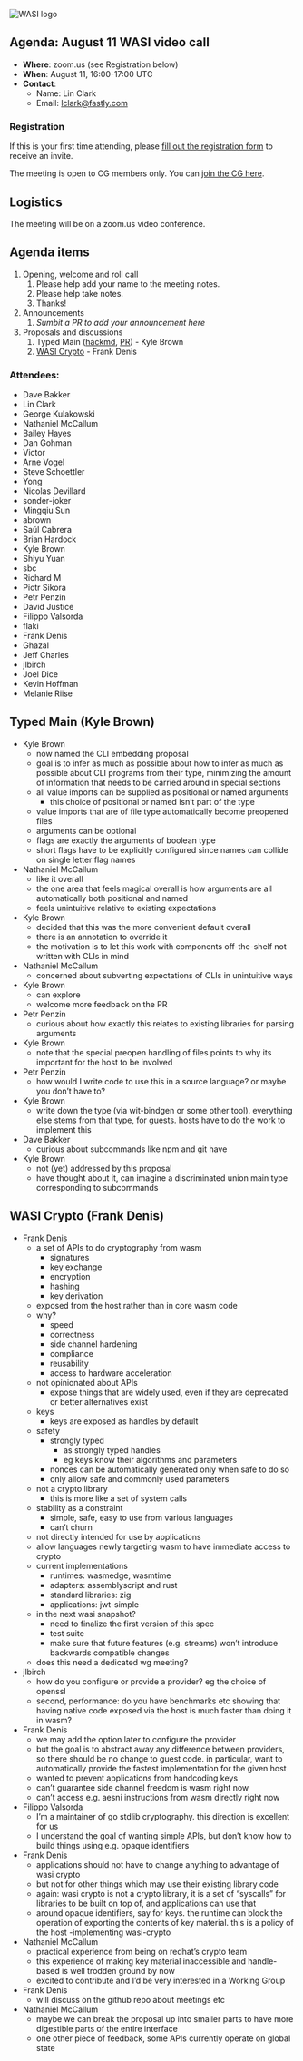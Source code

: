 ![WASI logo](https://raw.githubusercontent.com/WebAssembly/WASI/main/WASI.png)

## Agenda: August 11 WASI video call

- **Where**: zoom.us (see Registration below)
- **When**: August 11, 16:00-17:00 UTC
- **Contact**:
  - Name: Lin Clark
  - Email: lclark@fastly.com

### Registration

If this is your first time attending, please [fill out the registration form](https://docs.google.com/forms/d/e/1FAIpQLSdpO6Lp2L_dZ2_oiDgzjKx7pb7s2YYHjeSIyfHWZZGSKoZKWQ/viewform?usp=sf_link) to receive an invite.

The meeting is open to CG members only. You can [join the CG here](https://www.w3.org/community/webassembly/).

## Logistics

The meeting will be on a zoom.us video conference.

## Agenda items

1. Opening, welcome and roll call
    1. Please help add your name to the meeting notes.
    1. Please help take notes.
    1. Thanks!
1. Announcements
    1. _Sumbit a PR to add your announcement here_
1. Proposals and discussions
    1. Typed Main ([hackmd](https://hackmd.io/2HVwwBRTQVmT-emTEkEDXw?view), [PR](https://github.com/WebAssembly/component-model/pull/80)) - Kyle Brown
    2. [WASI Crypto](https://github.com/webassembly/wasi-crypto) - Frank Denis


### Attendees:
- Dave Bakker
- Lin Clark
- George Kulakowski
- Nathaniel McCallum
- Bailey Hayes
- Dan Gohman
- Victor
- Arne Vogel
- Steve Schoettler
- Yong
- Nicolas Devillard
- sonder-joker
- Mingqiu Sun
- abrown
- Saúl Cabrera
- Brian Hardock
- Kyle Brown
- Shiyu Yuan
- sbc
- Richard M
- Piotr Sikora
- Petr Penzin
- David Justice
- Filippo Valsorda
- flaki
- Frank Denis
- Ghazal
- Jeff Charles
- jlbirch
- Joel Dice
- Kevin Hoffman
- Melanie Riise




## Typed Main (Kyle Brown)

- Kyle Brown
  - now named the CLI embedding proposal
  - goal is to infer as much as possible about how to infer as much as possible about CLI programs from their type, minimizing the amount of information that needs to be carried around in special sections
  - all value imports can be supplied as positional or named arguments
    - this choice of positional or named isn’t part of the type
  - value imports that are of file type automatically become preopened files
  - arguments can be optional
  - flags are exactly the arguments of boolean type
  - short flags have to be explicitly configured since names can collide on single letter flag names
- Nathaniel McCallum
  - like it overall
  - the one area that feels magical overall is how arguments are all automatically both positional and named
  - feels unintuitive relative to existing expectations
- Kyle Brown
  - decided that this was the more convenient default overall
  - there is an annotation to override it
  - the motivation is to let this work with components off-the-shelf not written with CLIs in mind
- Nathaniel McCallum
  - concerned about subverting expectations of CLIs in unintuitive ways
- Kyle Brown
  - can explore
  - welcome more feedback on the PR
- Petr Penzin
  - curious about how exactly this relates to existing libraries for parsing arguments
- Kyle Brown
  - note that the special preopen handling of files points to why its important for the host to be involved
- Petr Penzin
  - how would I write code to use this in a source language? or maybe you don’t have to?
- Kyle Brown
  - write down the type (via wit-bindgen or some other tool). everything else stems from that type, for guests. hosts have to do the work to implement this
- Dave Bakker
  - curious about subcommands like npm and git have
- Kyle Brown	
  - not (yet) addressed by this proposal
  - have thought about it, can imagine a discriminated union main type corresponding to subcommands

## WASI Crypto (Frank Denis)

- Frank Denis
  - a set of APIs to do cryptography from wasm
    - signatures
    - key exchange
    - encryption
    - hashing
    - key derivation
  - exposed from the host rather than in core wasm code
  - why?
    - speed
    - correctness
    - side channel hardening
    - compliance
    - reusability
    - access to hardware acceleration
  - not opinionated about APIs
    - expose things that are widely used, even if they are deprecated or better alternatives exist
  - keys
    - keys are exposed as handles by default
  - safety
    - strongly typed
      - as strongly typed handles
      - eg keys know their algorithms and parameters
    - nonces can be automatically generated only when safe to do so
    - only allow safe and commonly used parameters
  - not a crypto library
    - this is more like a set of system calls
  - stability as a constraint
    - simple, safe, easy to use from various languages
    - can’t churn
  - not directly intended for use by applications
  - allow languages newly targeting wasm to have immediate access to crypto
  - current implementations
    - runtimes: wasmedge, wasmtime
    - adapters: assemblyscript and rust
    - standard libraries: zig
    - applications: jwt-simple
  - in the next wasi snapshot?
    - need to finalize the first version of this spec
    - test suite
    - make sure that future features (e.g. streams) won’t introduce backwards compatible changes
  - does this need a dedicated wg meeting?
- jlbirch
  - how do you configure or provide a provider? eg the choice of openssl
  - second, performance: do you have benchmarks etc showing that having native code exposed via the host is much faster than doing it in wasm?
- Frank Denis
  - we may add the option later to configure the provider
  - but the goal is to abstract away any difference between providers, so there should be no change to guest code. in particular, want to automatically provide the fastest implementation for the given host
  - wanted to prevent applications from handcoding keys
  - can’t guarantee side channel freedom is wasm right now
  - can’t access e.g. aesni instructions from wasm directly right now
- Filippo Valsorda
  - I’m a maintainer of go stdlib cryptography. this direction is excellent for us
  - I understand the goal of wanting simple APIs, but don’t know how to build things using e.g. opaque identifiers
- Frank Denis
  - applications should not have to change anything to advantage of wasi crypto
  - but not for other things which may use their existing library code
  - again: wasi crypto is not a crypto library, it is a set of “syscalls” for libraries to be built on top of, and applications can use that
  - around opaque identifiers, say for keys. the runtime can block the operation of exporting the contents of key material. this is a policy of the host -implementing wasi-crypto
- Nathaniel McCallum
  - practical experience from being on redhat’s crypto team
  - this experience of making key material inaccessible and handle-based is well trodden ground by now
  - excited to contribute and I’d be very interested in a Working Group
- Frank Denis
  - will discuss on the github repo about meetings etc
- Nathaniel McCallum
  - maybe we can break the proposal up into smaller parts to have more digestible parts of the entire interface
  - one other piece of feedback, some APIs currently operate on global state
